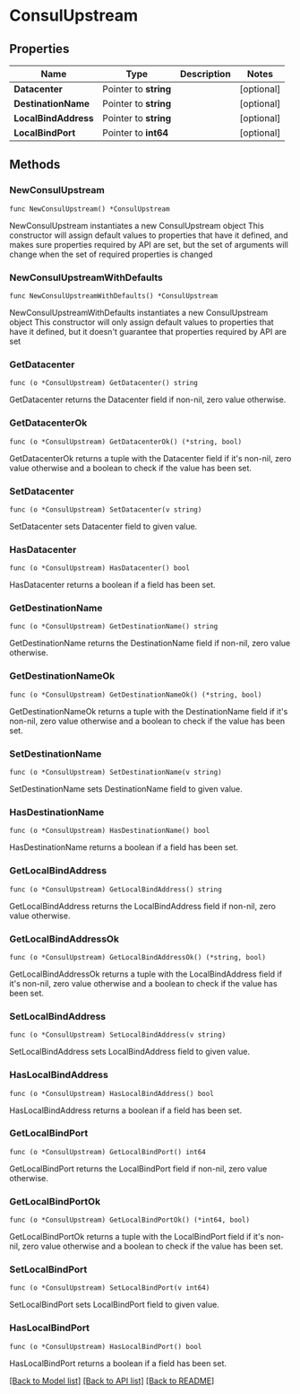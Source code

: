 # ConsulUpstream

## Properties

Name | Type | Description | Notes
------------ | ------------- | ------------- | -------------
**Datacenter** | Pointer to **string** |  | [optional] 
**DestinationName** | Pointer to **string** |  | [optional] 
**LocalBindAddress** | Pointer to **string** |  | [optional] 
**LocalBindPort** | Pointer to **int64** |  | [optional] 

## Methods

### NewConsulUpstream

`func NewConsulUpstream() *ConsulUpstream`

NewConsulUpstream instantiates a new ConsulUpstream object
This constructor will assign default values to properties that have it defined,
and makes sure properties required by API are set, but the set of arguments
will change when the set of required properties is changed

### NewConsulUpstreamWithDefaults

`func NewConsulUpstreamWithDefaults() *ConsulUpstream`

NewConsulUpstreamWithDefaults instantiates a new ConsulUpstream object
This constructor will only assign default values to properties that have it defined,
but it doesn't guarantee that properties required by API are set

### GetDatacenter

`func (o *ConsulUpstream) GetDatacenter() string`

GetDatacenter returns the Datacenter field if non-nil, zero value otherwise.

### GetDatacenterOk

`func (o *ConsulUpstream) GetDatacenterOk() (*string, bool)`

GetDatacenterOk returns a tuple with the Datacenter field if it's non-nil, zero value otherwise
and a boolean to check if the value has been set.

### SetDatacenter

`func (o *ConsulUpstream) SetDatacenter(v string)`

SetDatacenter sets Datacenter field to given value.

### HasDatacenter

`func (o *ConsulUpstream) HasDatacenter() bool`

HasDatacenter returns a boolean if a field has been set.

### GetDestinationName

`func (o *ConsulUpstream) GetDestinationName() string`

GetDestinationName returns the DestinationName field if non-nil, zero value otherwise.

### GetDestinationNameOk

`func (o *ConsulUpstream) GetDestinationNameOk() (*string, bool)`

GetDestinationNameOk returns a tuple with the DestinationName field if it's non-nil, zero value otherwise
and a boolean to check if the value has been set.

### SetDestinationName

`func (o *ConsulUpstream) SetDestinationName(v string)`

SetDestinationName sets DestinationName field to given value.

### HasDestinationName

`func (o *ConsulUpstream) HasDestinationName() bool`

HasDestinationName returns a boolean if a field has been set.

### GetLocalBindAddress

`func (o *ConsulUpstream) GetLocalBindAddress() string`

GetLocalBindAddress returns the LocalBindAddress field if non-nil, zero value otherwise.

### GetLocalBindAddressOk

`func (o *ConsulUpstream) GetLocalBindAddressOk() (*string, bool)`

GetLocalBindAddressOk returns a tuple with the LocalBindAddress field if it's non-nil, zero value otherwise
and a boolean to check if the value has been set.

### SetLocalBindAddress

`func (o *ConsulUpstream) SetLocalBindAddress(v string)`

SetLocalBindAddress sets LocalBindAddress field to given value.

### HasLocalBindAddress

`func (o *ConsulUpstream) HasLocalBindAddress() bool`

HasLocalBindAddress returns a boolean if a field has been set.

### GetLocalBindPort

`func (o *ConsulUpstream) GetLocalBindPort() int64`

GetLocalBindPort returns the LocalBindPort field if non-nil, zero value otherwise.

### GetLocalBindPortOk

`func (o *ConsulUpstream) GetLocalBindPortOk() (*int64, bool)`

GetLocalBindPortOk returns a tuple with the LocalBindPort field if it's non-nil, zero value otherwise
and a boolean to check if the value has been set.

### SetLocalBindPort

`func (o *ConsulUpstream) SetLocalBindPort(v int64)`

SetLocalBindPort sets LocalBindPort field to given value.

### HasLocalBindPort

`func (o *ConsulUpstream) HasLocalBindPort() bool`

HasLocalBindPort returns a boolean if a field has been set.


[[Back to Model list]](../README.md#documentation-for-models) [[Back to API list]](../README.md#documentation-for-api-endpoints) [[Back to README]](../README.md)


